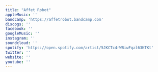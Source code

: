 ```yaml
---
title: "Affet Robot"
appleMusic: ''
bandcamp: 'https://affetrobot.bandcamp.com'
discogs: ''
facebook: ''
googleMusic: ''
instagram: ''
soundcloud: ''
spotify: 'https://open.spotify.com/artist/5JKCTc4rWBiwFqal63KTKt'
twitter: ''
website: ''
youtube: ''
---
```

